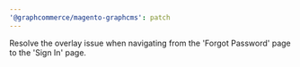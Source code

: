 ```yaml
---
'@graphcommerce/magento-graphcms': patch
---
```


Resolve the overlay issue when navigating from the 'Forgot Password' page to the 'Sign In' page.
